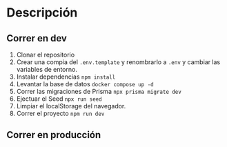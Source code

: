 # Descripción


## Correr en dev

1. Clonar el repositorio
2. Crear una compia del ```.env.template``` y renombrarlo a ```.env``` y cambiar las variables de entorno.
3. Instalar dependencias ```npm install```
4. Levantar la base de datos ```docker compose up -d```
5. Correr las migraciones de Prisma ```npx prisma migrate dev```
6. Ejectuar el Seed ```npx run seed```
7. Limpiar el localStorage del navegador.
8. Correr el proyecto ```npm run dev```



## Correr en producción